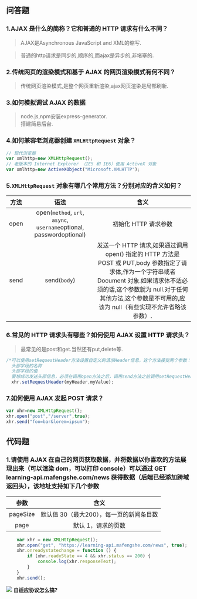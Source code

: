 ## 问答题  
### 1.AJAX 是什么的简称？它和普通的 HTTP 请求有什么不同？  
>AJAX是Asynchronous JavaScript and XML的缩写.

>普通的http请求是同步的,顺序的,而ajax是异步的,非堵塞的.

### 2.传统网页的渲染模式和基于 AJAX 的网页渲染模式有何不同？  
>传统网页渲染模式,是整个网页重新渲染,ajax网页渲染是局部刷新.

### 3.如何模拟调试 AJAX 的数据  
>node.js,npm安装express-generator.  
搭建简易后台.   

### 4.如何兼容老浏览器创建 `XMLHttpRequest` 对象？  
```js 
// 现代浏览器
var xmlhttp=new XMLHttpRequest();
// 老版本的 Internet Explorer （IE5 和 IE6）使用 ActiveX 对象
var xmlhttp=new ActiveXObject("Microsoft.XMLHTTP");
```

### 5.`XMLHttpRequest` 对象有哪几个常用方法？分别对应的含义如何？  
方法|语法|含义
:-:|:-:|:-:
open|open(`method`, `url`, `async`, `username`optional, passwordoptional)|初始化 HTTP 请求参数
send|send(`body`)|发送一个 HTTP 请求,如果通过调用 open() 指定的 HTTP 方法是 POST 或 PUT,body 参数指定了请求体,作为一个字符串或者 Document 对象.如果请求体不适必须的话,这个参数就为 null.对于任何其他方法,这个参数是不可用的,应该为 null（有些实现不允许省略该参数）.

### 6.常见的 HTTP 请求头有哪些？如何使用 AJAX 设置 HTTP 请求头？  
>最常见的是post和get.当然还有put,delete等.

```js
/*可以使用setRequestHeader方法设置自定义的请求Header信息，这个方法接受两个参数：
  头部字段的名称
  头部字段的值  
  要想成功发送头部信息，必须在调用open方法之后，调用send方法之前调用setRequestHeader方法*/
  xhr.setRequestHeader(myHeader,myValue);
```

### 7.如何使用 AJAX 发起 POST 请求？  
```js
var xhr=new XMLHttpRequest();
xhr.open("post","/server",true);
xhr.send("foo=bar&lorem=ipsum");
```

## 代码题
### 1.请使用 AJAX 在自己的网页获取数据，并将数据以你喜欢的方法展现出来（可以渲染 dom，可以打印 console）可以通过 GET learning-api.mafengshe.com/news 获得数据（后端已经添加跨域返回头），该地址支持如下几个参数
|   参数   |                   含义                   |
| :------: | :--------------------------------------: |
| pageSize | 默认值 30（最大200），每一页的新闻条目数 |
|   page   |            默认 1，请求的页数            |  
```js
    var xhr = new XMLHttpRequest();
    xhr.open("get", "https://learning-api.mafengshe.com/news", true);
    xhr.onreadystatechange = function () {
        if (xhr.readyState == 4 && xhr.status == 200) {
            console.log(xhr.responseText);
        }
    }
    xhr.send();
```

![](https://work.mafengshe.com/static/upload/article/pic1567967054893.jpg)
**自适应协议怎么搞?**